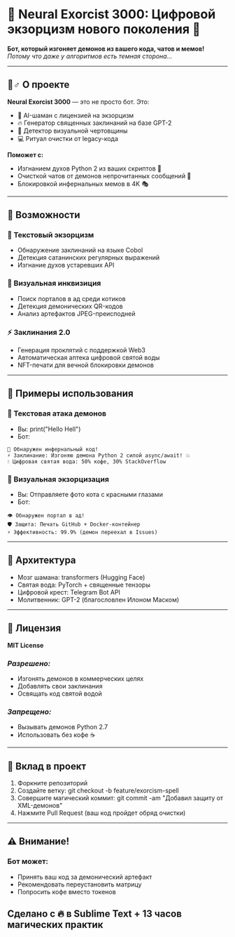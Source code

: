 # 🔮 Neural Exorcist 3000: Цифровой экзорцизм нового поколения 👻  
**Бот, который изгоняет демонов из вашего кода, чатов и мемов!**  
*Потому что даже у алгоритмов есть темная сторона...*

---

## 🧙♂️ О проекте  
**Neural Exorcist 3000** — это не просто бот. Это:  
- 🤖 AI-шаман с лицензией на экзорцизм  
- 🔥 Генератор священных заклинаний на базе GPT-2  
- 📸 Детектор визуальной чертовщины  
- 💻 Ритуал очистки от legacy-кода  

**Поможет с:**  
- Изгнанием духов Python 2 из ваших скриптов 🐍  
- Очисткой чатов от демонов непрочитанных сообщений 📱  
- Блокировкой инфернальных мемов в 4K 🎭  

---

## 🚀 Возможности  
### 📜 Текстовый экзорцизм  
- Обнаружение заклинаний на языке Cobol  
- Детекция сатанинских регулярных выражений  
- Изгнание духов устаревших API  

### 📸 Визуальная инквизиция  
- Поиск порталов в ад среди котиков  
- Детекция демонических QR-кодов  
- Анализ артефактов JPEG-преисподней  

### ⚡ Заклинания 2.0  
- Генерация проклятий с поддержкой Web3  
- Автоматическая аптека цифровой святой воды  
- NFT-печати для вечной блокировки демонов  

---

## 🌟 Примеры использования
### 📜 Текстовая атака демонов
- Вы: print("Hello Hell")
- Бот:
```
🔮 Обнаружен инфернальный код!  
⚡ Заклинание: Изгоняю демона Python 2 силой async/await! 💥  
💧 Цифровая святая вода: 50% кофе, 30% StackOverflow  
```

### 📸 Визуальная экзорцизация
- Вы: Отправляете фото кота с красными глазами
- Бот:
```
👁️ Обнаружен портал в ад!  
🛡 Защита: Печать GitHub + Docker-контейнер  
⚡ Эффективность: 99.9% (демон переехал в Issues)  
```

---

## 🧬 Архитектура
 - Мозг шамана: transformers (Hugging Face)
 - Святая вода: PyTorch + священные тензоры
 - Цифровой крест: Telegram Bot API
 - Молитвенник: GPT-2 (благословлен Илоном Маском)

---

## 📜 Лицензия
  **MIT License**
### _Разрешено:_
- Изгонять демонов в коммерческих целях
- Добавлять свои заклинания
- Освящать код святой водой
### _Запрещено:_
- Вызывать демонов Python 2.7
- Использовать без кофе ☕

---

## 🤝 Вклад в проект

1. Форкните репозиторий
2. Создайте ветку: git checkout -b feature/exorcism-spell
3. Совершите магический коммит: git commit -am "Добавил защиту от XML-демонов"
4. Нажмите Pull Request (ваш код пройдет обряд очистки)

---

## ⚠️ Внимание! 
### Бот может:
- Принять ваш код за демонический артефакт
- Рекомендовать переустановить матрицу
- Попросить кофе вместо токенов

## Сделано с 🔥 в **Sublime Text** + 13 часов магических практик














